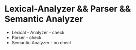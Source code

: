 # Lexical-Analyzer && Parser && Semantic Analyzer
- Lexical - Analyzer - check
- Parser - check
- Semantic Analyzer - no checl
